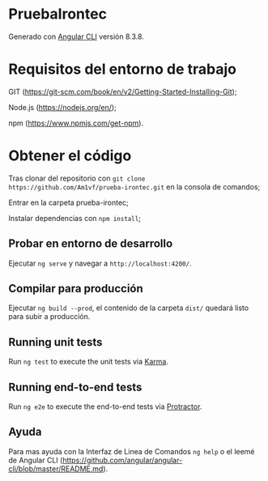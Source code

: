 # PruebaIrontec

Generado con [Angular CLI](https://github.com/angular/angular-cli) versión 8.3.8.

# Requisitos del entorno de trabajo

GIT (https://git-scm.com/book/en/v2/Getting-Started-Installing-Git);

Node.js (https://nodejs.org/en/);

npm (https://www.npmjs.com/get-npm).

# Obtener el código

Tras clonar del repositorio con `git clone https://github.com/Am1vf/prueba-irontec.git` en la consola de comandos;

Entrar en la carpeta prueba-irontec;

Instalar dependencias con `npm install`;

## Probar en entorno de desarrollo

Ejecutar `ng serve` y navegar a `http://localhost:4200/`.

## Compilar para producción

Ejecutar `ng build --prod`, el contenido de la carpeta `dist/` quedará listo para subir a producción.

## Running unit tests

Run `ng test` to execute the unit tests via [Karma](https://karma-runner.github.io).

## Running end-to-end tests

Run `ng e2e` to execute the end-to-end tests via [Protractor](http://www.protractortest.org/).

## Ayuda

Para mas ayuda con la Interfaz de Linea de Comandos `ng help` o  el leemé de Angular CLI (https://github.com/angular/angular-cli/blob/master/README.md).
